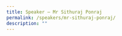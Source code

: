 ```yaml
---
title: Speaker – Mr Sithuraj Ponraj
permalink: /speakers/mr-sithuraj-ponraj/
description: ""
---
```

